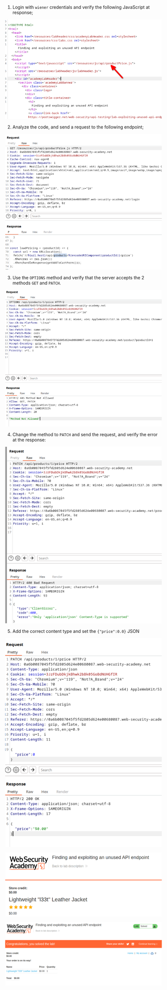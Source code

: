 1. Login with `wiener` credentials  and verify the following JavaScript at response;

![](/static/img/Pasted_image_20231204204251.png)

2. Analyze the code, and send a request to the following endpoint;

![](/static/img/Pasted_image_20231204204404.png)

3. Use the `OPTIONS` method and verify that the server accepts the 2 methods `GET` and `PATCH`.

![](/static/img/Pasted_image_20231204204559.png)

4. Change the method to `PATCH` and send the request, and verify the error at the response:

![](/static/img/Pasted_image_20231204204646.png)

5. Add the correct content type and set the `{"price":0.0}` JSON

![](/static/img/Pasted_image_20231204204741.png)


![](/static/img/Pasted_image_20231204204942.png)

![](/static/img/Pasted_image_20231204205007.png)

